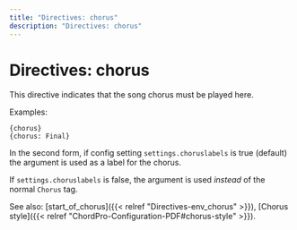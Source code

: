 ```yaml
---
title: "Directives: chorus"
description: "Directives: chorus"
---
```


# Directives: chorus

This directive indicates that the song chorus must be played here. 

Examples:

    {chorus}
    {chorus: Final}

In the second form, if config setting `settings.choruslabels` is true (default)
the argument is used as a label for the chorus. 

If `settings.choruslabels` is false, the argument is used _instead_ of
the normal `Chorus` tag.

See also: [start_of_chorus]({{< relref "Directives-env_chorus" >}}),
	[Chorus style]({{< relref "ChordPro-Configuration-PDF#chorus-style" >}}).
